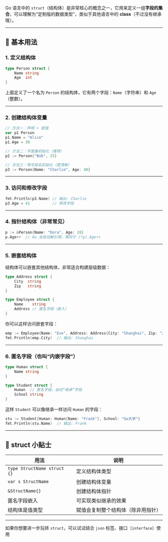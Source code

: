 
Go 语言中的 `struct`（结构体）是非常核心的概念之一，它用来定义一组**字段的集合**，可以理解为“定制版的数据类型”，类似于其他语言中的 **class**（不过没有继承哦）。

---

## 🔧 基本用法

### 1. 定义结构体

```go
type Person struct {
    Name string
    Age  int
}
```

上面定义了一个名为 `Person` 的结构体，它有两个字段：`Name`（字符串）和 `Age`（整数）。

---

### 2. 创建结构体变量

```go
// 方法一：声明 + 赋值
var p1 Person
p1.Name = "Alice"
p1.Age = 30

// 方法二：字面量初始化（推荐）
p2 := Person{"Bob", 25}

// 方法三：带字段名初始化（更清晰）
p3 := Person{Name: "Charlie", Age: 40}
```

---

### 3. 访问和修改字段

```go
fmt.Println(p3.Name) // 输出: Charlie
p3.Age = 41          // 修改字段
```

---

### 4. 指针结构体（非常常见）

```go
p := &Person{Name: "Dora", Age: 28}
p.Age++  // Go 会自动解引用，等同于 (*p).Age++
```

---

### 5. 嵌套结构体

结构体可以嵌套其他结构体，非常适合构建层级数据：

```go
type Address struct {
    City  string
    Zip   string
}

type Employee struct {
    Name    string
    Address // 匿名字段（嵌入）
}
```

你可以这样访问嵌套字段：

```go
emp := Employee{Name: "Eve", Address: Address{City: "Shanghai", Zip: "200000"}}
fmt.Println(emp.City)  // 输出: Shanghai
```

---

### 6. 匿名字段（也叫“内嵌字段”）

```go
type Human struct {
    Name string
}

type Student struct {
    Human  // 匿名字段，自动“继承”字段
    School string
}
```

这样 `Student` 可以像继承一样访问 `Human` 的字段：

```go
stu := Student{Human: Human{Name: "Frank"}, School: "Go大学"}
fmt.Println(stu.Name)  // 输出: Frank
```

---

## 🧠 struct 小贴士

| 用法        | 说明 |
|-------------|------|
| `type StructName struct {}` | 定义结构体类型 |
| `var s StructName`          | 创建结构体变量 |
| `&StructName{}`             | 创建结构体指针 |
| 匿名字段嵌入                 | 可实现类似继承的效果 |
| 结构体是值类型              | 赋值会复制整个结构体（除非用指针） |

---

如果你想要进一步玩转 `struct`，可以试试结合 `json` 标签、接口（`interface`）使用